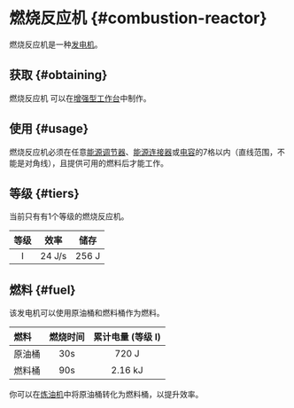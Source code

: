 # 燃烧反应机 {#combustion-reactor}

燃烧反应机是一种[发电机](/Electric-Machines#energy-generation)。  

## 获取 {#obtaining}

燃烧反应机
可以在[增强型工作台](/Enhanced-Crafting-Table)中制作。

## 使用 {#usage}

燃烧反应机必须在任意[能源调节器](/Energy-Regulator)、[能源连接器](/Energy-Connector)或[电容](/Energy-Capacitors)的7格以内（直线范围，不能是对角线），且提供可用的燃料后才能工作。

## 等级 {#tiers}

当前只有有1个等级的燃烧反应机。

| 等级 | 效率 | 储存 |
| :--: | :----: | :----: |
| I    | 24 J/s | 256 J  |

## 燃料 {#fuel}

该发电机可以使用原油桶和燃料桶作为燃料。

| 燃料         | 燃烧时间 | 累计电量 (等级 I) |
| :------------- | :----------: | :------------: |
| 原油桶  | 30s          | 720 J          |
| 燃料桶 | 90s          | 2.16 kJ        |

你可以在[炼油机](/Refinery)中将原油桶转化为燃料桶，以提升效率。
